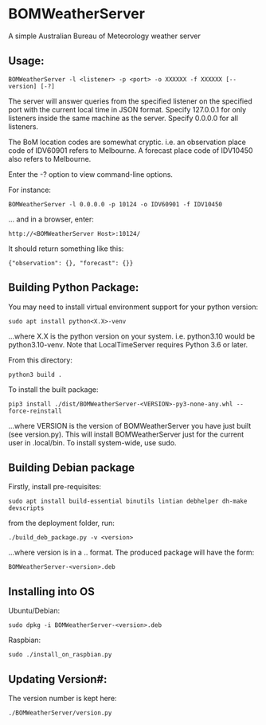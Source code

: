 # BOMWeatherServer
A simple Australian Bureau of Meteorology weather server

## Usage:

    BOMWeatherServer -l <listener> -p <port> -o XXXXXX -f XXXXXX [--version] [-?]

The server will answer queries from the specified listener on the specified port with the current local time in JSON format.
Specify 127.0.0.1 for only listeners inside the same machine as the server.
Specify 0.0.0.0 for all listeners.

The BoM location codes are somewhat cryptic.
i.e. an observation place code of IDV60901 refers to Melbourne.
A forecast place code of IDV10450 also refers to Melbourne.

Enter the -? option to view command-line options.

For instance:

    BOMWeatherServer -l 0.0.0.0 -p 10124 -o IDV60901 -f IDV10450

... and in a browser, enter:

    http://<BOMWeatherServer Host>:10124/

It should return something like this:

    {"observation": {}, "forecast": {}}

## Building Python Package:

You may need to install virtual environment support for your python version:

    sudo apt install python<X.X>-venv

...where X.X is the python version on your system.
i.e. python3.10 would be python3.10-venv.
Note that LocalTimeServer requires Python 3.6 or later.

From this directory:

    python3 build .

To install the built package:

    pip3 install ./dist/BOMWeatherServer-<VERSION>-py3-none-any.whl --force-reinstall

...where VERSION is the version of BOMWeatherServer you have just built (see version.py).
This will install BOMWeatherServer just for the current user in .local/bin.
To install system-wide, use sudo.

## Building Debian package

Firstly, install pre-requisites:

    sudo apt install build-essential binutils lintian debhelper dh-make devscripts

from the deployment folder, run:

    ./build_deb_package.py -v <version>

...where version is in a <major>.<minor>.<maintenance> format.
The produced package will have the form:

    BOMWeatherServer-<version>.deb

## Installing into OS

Ubuntu/Debian:

    sudo dpkg -i BOMWeatherServer-<version>.deb

Raspbian:

    sudo ./install_on_raspbian.py

## Updating Version#:

The version number is kept here:

    ./BOMWeatherServer/version.py
